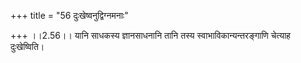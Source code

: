 +++
title = "56 दुःखेष्वनुद्विग्नमनाः"

+++
।।2.56।। यानि साधकस्य ज्ञानसाधनानि तानि तस्य स्वाभाविकान्यन्तरङ्गाणि
चेत्याह दुःखेष्विति।  
